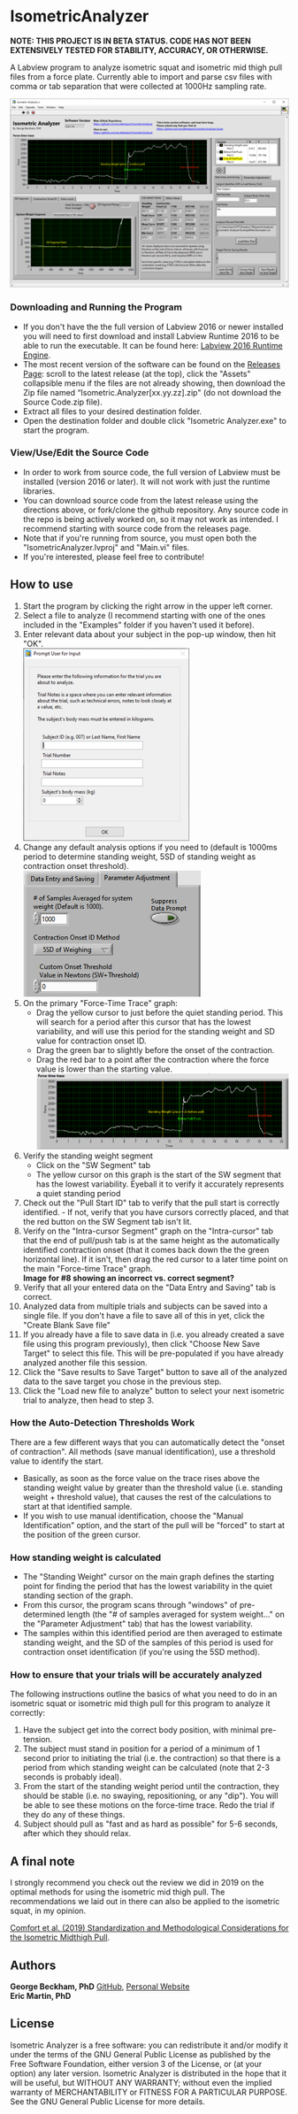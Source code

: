 # IsometricAnalyzer

**NOTE: THIS PROJECT IS IN BETA STATUS. CODE HAS NOT BEEN EXTENSIVELY TESTED FOR STABILITY, ACCURACY, OR OTHERWISE.**

A Labview program to analyze isometric squat and isometric mid thigh pull files from a force plate. Currently able to import and parse csv files with comma or tab separation that were collected at 1000Hz sampling rate.

![Screenshot of main screen](/Screenshots/WholeProgram.png) 

### Downloading and Running the Program

- If you don't have the the full version of Labview 2016 or newer installed you will need to first download and install Labview Runtime 2016 to be able to run the executable. It can be found here:
[Labview 2016 Runtime Engine](http://www.ni.com/download/labview-run-time-engine-2016/6066/en/).
- The most recent version of the software can be found on the [Releases Page](https://github.com/excellentsport/IsometricAnalyzer/releases): scroll to the latest release (at the top), click the "Assets" collapsible menu if the files are not already showing, then download the Zip file named “Isometric.Analyzer[xx.yy.zz].zip" (do not download the Source Code.zip file). 
- Extract all files to your desired destination folder. 
- Open the destination folder and double click "Isometric Analyzer.exe" to start the program.

### View/Use/Edit the Source Code
- In order to work from source code, the full version of Labview must be installed (version 2016 or later). It will not work with just the runtime libraries. 
- You can download source code from the latest release using the directions above, or fork/clone the github repository. Any source code in the repo is being actively worked on, so it may not work as intended. I recommend starting with source code from the releases page.
- Note that if you're running from source, you must open both the "IsometricAnalyzer.lvproj" and "Main.vi" files.
- If you're interested, please feel free to contribute!

## How to use

1. Start the program by clicking the right arrow in the upper left corner.
2. Select a file to analyze (I recommend starting with one of the ones included in the "Examples" folder if you haven't used it before).
3. Enter relevant data about your subject in the pop-up window, then hit "OK".  
![User input Popup Image](/Screenshots/UserPrompt.png)
4. Change any default analysis options if you need to (default is 1000ms period to determine standing weight, 5SD of standing weight as contraction onset threshold).  
![General settings Image](/Screenshots/GeneralSettings.png)
5. On the primary "Force-Time Trace" graph:
	- Drag the yellow cursor to just before the quiet standing period. This will search for a period after this cursor that has the lowest variability, and will use this period for the standing weight and SD value for contraction onset ID.
	- Drag the green bar to slightly before the onset of the contraction.
	- Drag the red bar to a point after the contraction where the force value is lower than the starting value.  
 ![Primary Graph Image](/Screenshots/PrimaryGraph.png)  
6. Verify the standing weight segment
	- Click on the "SW Segment" tab
	- The yellow cursor on this graph is the start of the SW segment that has the lowest variability. Eyeball it to verify it accurately represents a quiet standing period
7. Check out the "Pull Start ID" tab to verify that the pull start is correctly identified.
        - If not, verify that you have cursors correctly placed, and that the red button on the SW Segment tab isn't lit.
8. Verify on the "Intra-cursor Segment" graph on the "Intra-cursor" tab that the end of pull/push tab is at the same height as the automatically identified contraction onset (that it comes back down the the green horizontal line). If it isn't, then drag the red cursor to a later time point on the main "Force-time Trace" graph.   
**Image for #8 showing an incorrect vs. correct segment?**
8. Verify that all your entered data on the "Data Entry and Saving" tab is correct.
9. Analyzed data from multiple trials and subjects can be saved into a single file. If you don't have a file to save all of this in yet, click the "Create Blank Save file"
10. If you already have a file to save data in (i.e. you already created a save file using this program previously), then click "Choose New Save Target" to select this file. This will be pre-populated if you have already analyzed another file this session.
11. Click the "Save results to Save Target" button to save all of the analyzed data to the save target you chose in the previous step.
12. Click the "Load new file to analyze" button to select your next isometric trial to analyze, then head to step 3.

### How the Auto-Detection Thresholds Work

There are a few different ways that you can automatically detect the "onset of contraction".  All methods (save manual identification), use a threshold value to identify the start. 
- Basically, as soon as the force value on the trace rises above the standing weight value by greater than the threshold value (i.e. standing weight + threshold value), that causes the rest of the calculations to start at that identified sample. 
- If you wish to use manual identification, choose the "Manual Identification" option, and the start of the pull will be "forced" to start at the position of the green cursor.

### How standing weight is calculated

- The "Standing Weight" cursor on the main graph defines the starting point for finding the period that has the lowest variability in the quiet standing section of the graph. 
- From this cursor, the program scans through "windows" of pre-determined length (the "# of samples averaged for system weight..." on the "Parameter Adjustment" tab) that has the lowest variability.   
- The samples within this identified period are then averaged to estimate standing weight, and the SD of the samples of this period is used for contraction onset identification (if you're using the 5SD method).

### How to ensure that your trials will be accurately analyzed

The following instructions outline the basics of what you need to do in an isometric squat or isometric mid thigh pull for this program to analyze it correctly: 

1. Have the subject get into the correct body position, with minimal pre-tension.   
2. The subject must stand in position for a period of a minimum of 1 second prior to initiating the trial (i.e. the contraction) so that there is a period from which standing weight can be calculated (note that 2-3 seconds is probably ideal).   
3. From the start of the standing weight period until the contraction, they should be stable (i.e. no swaying, repositioning, or any "dip"). You will be able to see these motions on the force-time trace. Redo the trial if they do any of these things. 
4. Subject should pull as "fast and as hard as possible" for 5-6 seconds, after which they should relax.

## A final note
I strongly recommend you check out the review we did in 2019 on the optimal methods for using the isometric mid thigh pull. The recommendations we laid out in there can also be applied to the isometric squat, in my opinion.

[Comfort et al. (2019) Standardization and Methodological Considerations for the Isometric Midthigh Pull](https://journals.lww.com/nsca-scj/Citation/2019/04000/Standardization_and_Methodological_Considerations.10.aspx).


## Authors

**George Beckham, PhD**  [GitHub](https://github.com/ExcellentSport), [Personal Website](https://www.georgebeckham.com)  
**Eric Martin, PhD**


## License

Isometric Analyzer is a free software: you can redistribute it and/or modify it under the terms of the GNU General Public License as published by the Free Software Foundation, either version 3 of the License, or (at your option) any later version. Isometric Analyzer is distributed in the hope that it will be useful, but WITHOUT ANY WARRANTY; without even the implied warranty of MERCHANTABILITY or FITNESS FOR A PARTICULAR PURPOSE. See the GNU General Public License for more details.
